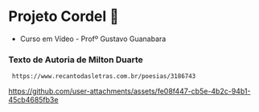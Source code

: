 # Projeto Cordel 👒
- Curso em Vídeo - Profº Gustavo Guanabara


### Texto de Autoria de Milton Duarte
     https://www.recantodasletras.com.br/poesias/3186743
     

https://github.com/user-attachments/assets/fe08f447-cb5e-4b2c-94b1-45cb4685fb3e



 

